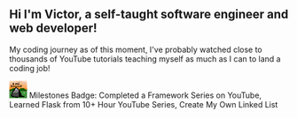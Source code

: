 ## Hi I'm Victor, a self-taught software engineer and web developer!

My coding journey as of this moment, I've probably watched close to thousands of YouTube tutorials teaching myself as much as I can to land a coding job!



![Milestone badge][logo] Milestones Badge: 
  Completed a Framework Series on YouTube, Learned Flask from 10+ Hour YouTube Series, Create My Own Linked List






[logo]: https://github.com/ghorus/ghorus/blob/main/milestone.png "Logo Title Text 2"


<!--
**ghorus/ghorus** is a ✨ _special_ ✨ repository because its `README.md` (this file) appears on your GitHub profile.

Here are some ideas to get you started:

- 🔭 I’m currently working on ...
- 🌱 I’m currently learning ...
- 👯 I’m looking to collaborate on ...

- ⚡ Fun fact: ...
-->
